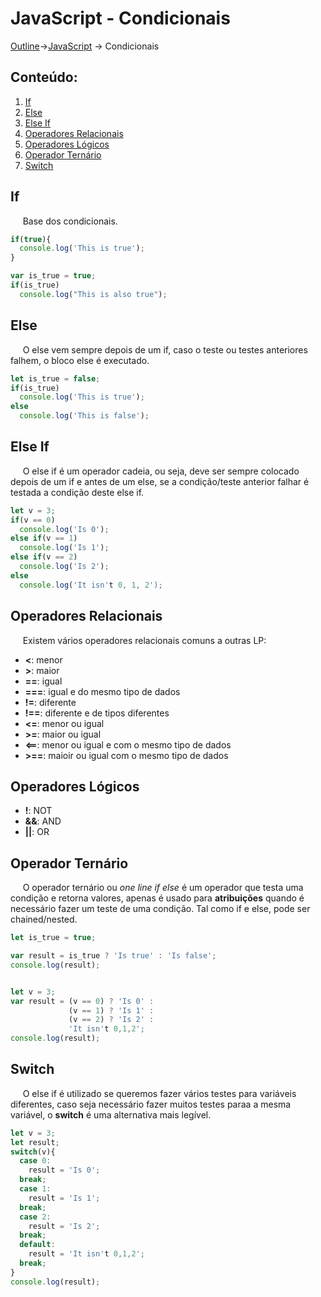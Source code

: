 # JavaScript - Condicionais
[Outline](https://github.com/eamorgado/NUCC-2020-2021-Web/blob/main/README.md)->[JavaScript](https://github.com/eamorgado/NUCC-2020-2021-Web/blob/main/Docs/JavaScript/JavaScript.md) -> Condicionais

## Conteúdo:
1. [If](#If)  
2. [Else](#Else)  
3. [Else If](#Else-If)  
4. [Operadores Relacionais](#Operadores-Relacionais)  
5. [Operadores Lógicos](#Operadores-Lógicos)  
6. [Operador Ternário](#Operador-Ternário)  
7. [Switch](#Switch)  

## If
&nbsp;&nbsp;&nbsp;&nbsp; Base dos condicionais.

```javascript
if(true){
  console.log('This is true');
}

var is_true = true;
if(is_true)
  console.log("This is also true");
```

## Else
&nbsp;&nbsp;&nbsp;&nbsp; O else vem sempre depois de um if, caso o teste ou testes anteriores falhem, o bloco else é executado.

```javascript
let is_true = false;
if(is_true) 
  console.log('This is true');
else
  console.log('This is false');
```

## Else If
&nbsp;&nbsp;&nbsp;&nbsp; O else if é um operador cadeia, ou seja, deve ser sempre colocado depois de um if e antes de um else, se a condição/teste anterior falhar é testada a condição deste else if.

```javascript
let v = 3;
if(v == 0) 
  console.log('Is 0');
else if(v == 1) 
  console.log('Is 1');
else if(v == 2)
  console.log('Is 2');
else
  console.log('It isn't 0, 1, 2');
```

## Operadores Relacionais
&nbsp;&nbsp;&nbsp;&nbsp; Existem vários operadores relacionais comuns a outras LP:
+ **\<**: menor  
+ **\>**: maior
+ **==**: igual
+ **===**: igual e do mesmo tipo de dados
+ **!=**: diferente
+ **!==**: diferente e de tipos diferentes
+ **<=**: menor ou igual 
+ **>=**: maior ou igual  
+ **<==**: menor ou igual e com o mesmo tipo de dados  
+ **>==**: maioir ou igual com o mesmo tipo de dados


## Operadores Lógicos
+ **!**: NOT
+ **&&**: AND  
+ **||**: OR  

## Operador Ternário
&nbsp;&nbsp;&nbsp;&nbsp; O operador ternário ou *one line if else* é um operador que testa uma condição e retorna valores, apenas é usado para **atribuições** quando é necessário fazer um teste de uma condição. Tal como if e else, pode ser chained/nested.

```javascript
let is_true = true;

var result = is_true ? 'Is true' : 'Is false';
console.log(result);


let v = 3;
var result = (v == 0) ? 'Is 0' :  
             (v == 1) ? 'Is 1' :
             (v == 2) ? 'Is 2' : 
             'It isn't 0,1,2';
console.log(result);

```

## Switch
&nbsp;&nbsp;&nbsp;&nbsp; O else if é utilizado se queremos fazer vários testes para variáveis diferentes, caso seja necessário fazer muitos testes paraa a mesma variável, o **switch** é uma alternativa mais legível.

```javascript
let v = 3;
let result;
switch(v){
  case 0:
    result = 'Is 0';
  break;
  case 1:
    result = 'Is 1';
  break;
  case 2:
    result = 'Is 2';
  break;
  default:
    result = 'It isn't 0,1,2';
  break;
}
console.log(result);
```

